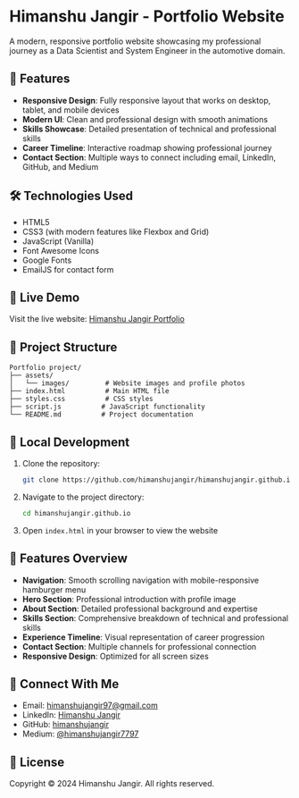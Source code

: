 # Himanshu Jangir - Portfolio Website

A modern, responsive portfolio website showcasing my professional journey as a Data Scientist and System Engineer in the automotive domain.

## 🌟 Features

- **Responsive Design**: Fully responsive layout that works on desktop, tablet, and mobile devices
- **Modern UI**: Clean and professional design with smooth animations
- **Skills Showcase**: Detailed presentation of technical and professional skills
- **Career Timeline**: Interactive roadmap showing professional journey
- **Contact Section**: Multiple ways to connect including email, LinkedIn, GitHub, and Medium

## 🛠️ Technologies Used

- HTML5
- CSS3 (with modern features like Flexbox and Grid)
- JavaScript (Vanilla)
- Font Awesome Icons
- Google Fonts
- EmailJS for contact form

## 🚀 Live Demo

Visit the live website: [Himanshu Jangir Portfolio](https://himanshujangir.github.io)

## 📂 Project Structure

```
Portfolio project/
├── assets/
│   └── images/         # Website images and profile photos
├── index.html          # Main HTML file
├── styles.css          # CSS styles
├── script.js          # JavaScript functionality
└── README.md          # Project documentation
```

## 🔧 Local Development

1. Clone the repository:
   ```bash
   git clone https://github.com/himanshujangir/himanshujangir.github.io.git
   ```

2. Navigate to the project directory:
   ```bash
   cd himanshujangir.github.io
   ```

3. Open `index.html` in your browser to view the website

## 📱 Features Overview

- **Navigation**: Smooth scrolling navigation with mobile-responsive hamburger menu
- **Hero Section**: Professional introduction with profile image
- **About Section**: Detailed professional background and expertise
- **Skills Section**: Comprehensive breakdown of technical and professional skills
- **Experience Timeline**: Visual representation of career progression
- **Contact Section**: Multiple channels for professional connection
- **Responsive Design**: Optimized for all screen sizes

## 🤝 Connect With Me

- Email: himanshujangir97@gmail.com
- LinkedIn: [Himanshu Jangir](https://www.linkedin.com/in/himanshu-jangir)
- GitHub: [himanshujangir](https://github.com/himanshujangir)
- Medium: [@himanshujangir7797](https://medium.com/@himanshujangir7797)

## 📄 License

Copyright © 2024 Himanshu Jangir. All rights reserved. 
